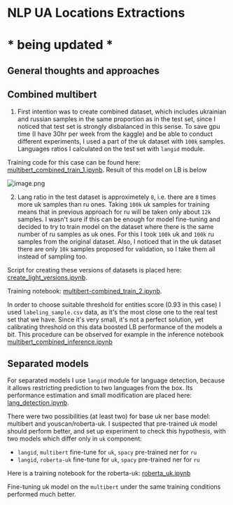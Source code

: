 # NLP UA Locations Extractions

# * being updated *

## General thoughts and approaches 

## Combined multibert

1. First intention was to create combined dataset, which includes ukrainian and russian samples in the same proportion as in the test set, since I noticed that test set is strongly disbalanced in this sense. To save gpu time (I have 30hr per week from the kaggle) and be able to conduct different experiments, I used a part of the uk dataset with `100k` samples. Languages ratios I calculated on the test set with `langid` module. 

Training code for this case can be found here: [multibert_combined_train_1.ipynb](notebooks/multibert_combined_train_1.ipynb). Result of this model on LB is below


![image.png](attachment:image.png)

2. Lang ratio in the test dataset is approximetely `8`, i.e. there are `8` times more uk samples than ru ones. Taking `100k` uk samples for training means that in previous approach for ru will be taken only about `12k` samples. I wasn't sure if this can be enough for model fine-tuning and decided to try to train model on the dataset where there is the same number of ru samples as uk ones. For this I took `100k` uk and `100k` ru samples from the original dataset. Also, I noticed that in the uk dataset there are only `10k` samples proposed for validation, so I take them all instead of sampling too.

Script for creating these versions of datasets is placed here: [create_light_versions.ipynb](create_light_versions.ipynb).

Training notebook: [multibert-combined_train_2.ipynb](multibert-combined_train_2.ipynb).


In order to choose suitable threshold for entities score (0.93 in this case) I used `labeling_sample.csv` data, as it's the most close one to the real test set that we have. Since it's very small, it's not a perfect solution, yet calibrating threshold on this data boosted LB performance of the models a bit. This procedure can be observed for example in the inference notebook [multibert_combined_inference.ipynb](multibert_combined_inference.ipynb)



## Separated models 

For separated models I use `langid` module for language detection, because it allows restricting prediction to two languages from the box. Its performance estimation and small modification are placed here: [lang_detection.ipynb](lang_detection.ipynb). 

There were two possibilities (at least two) for base uk ner base model: multibert and youscan/roberta-uk. I suspected that pre-trained uk model should perform better, and set up experiment to check this hypothesis, with two models which differ only in `uk` component: 
- `langid`, `multibert` fine-tune for `uk`, `spacy` pre-trained ner for `ru`
- `langid`, `roberta-uk` fine-tune for `uk`, `spacy` pre-trained ner for `ru`

Here is a training notebook for the roberta-uk: [roberta_uk.ipynb](roberta_uk.ipynb)

Fine-tuning uk model on the `multibert` under the same training conditions performed much better. 




